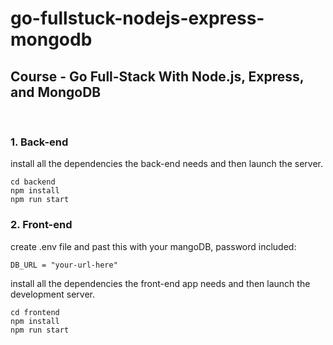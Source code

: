 # go-fullstuck-nodejs-express-mongodb
## Course - Go Full-Stack With Node.js, Express, and MongoDB
<br />



### 1. Back-end

install all the dependencies the back-end needs and then launch the server.
```
cd backend
npm install
npm run start
```
### 2. Front-end


create .env file and past this with your mangoDB, password included:
```
DB_URL = "your-url-here"
```

install all the dependencies the front-end app needs and then launch the development server.
```
cd frontend
npm install
npm run start
```


